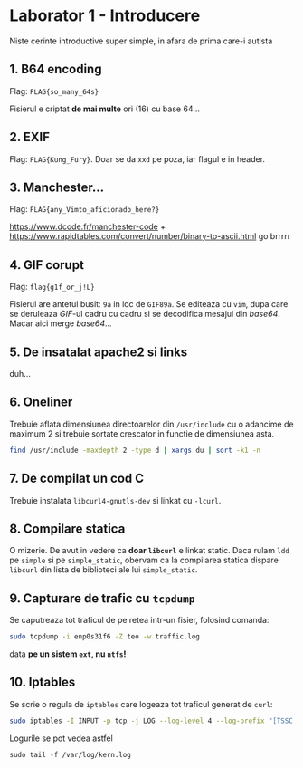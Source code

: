 # Laborator 1 - Introducere
Niste cerinte introductive super simple, in afara de prima care-i autista

## 1. B64 encoding
Flag: `FLAG{so_many_64s}`

Fisierul e criptat **de mai multe** ori (16) cu base 64... 


## 2. EXIF
Flag: `FLAG{Kung_Fury}`.
Doar se da `xxd` pe poza, iar flagul e in header.


## 3. Manchester...
Flag: `FLAG{any_Vimto_aficionado_here?}`

https://www.dcode.fr/manchester-code +
https://www.rapidtables.com/convert/number/binary-to-ascii.html go brrrrr


## 4. GIF corupt
Flag: `flag{g1f_or_j!L}`

Fisierul are antetul busit: `9a` in loc de `GIF89a`. Se editeaza cu `vim`, dupa
care se deruleaza *GIF*-ul cadru cu cadru si se decodifica mesajul din
*base64*. Macar aici merge *base64*...


## 5. De insatalat apache2 si links
duh...


## 6. Oneliner
Trebuie aflata dimensiunea directoarelor din `/usr/include` cu o adancime de
maximum 2 si trebuie sortate crescator in functie de dimensiunea asta.

```bash
find /usr/include -maxdepth 2 -type d | xargs du | sort -k1 -n
```


## 7. De compilat un cod C
Trebuie instalata `libcurl4-gnutls-dev` si linkat cu `-lcurl`.


## 8. Compilare statica
O mizerie. De avut in vedere ca **doar `libcurl`** e linkat static. Daca rulam
`ldd` pe `simple` si pe `simple_static`, obervam ca la compilarea statica
dispare `libcurl` din lista de biblioteci ale lui `simple_static`.


## 9. Capturare de trafic cu `tcpdump`
Se caputreaza tot traficul de pe retea intr-un fisier, folosind comanda:
```bash
sudo tcpdump -i enp0s31f6 -Z teo -w traffic.log
```
data **pe un sistem `ext`, nu `ntfs`!**


## 10. Iptables
Se scrie o regula de `iptables` care logeaza tot traficul generat de `curl`:
```bash
sudo iptables -I INPUT -p tcp -j LOG --log-level 4 --log-prefix "[TSSC:lab1]"
```
Logurile se pot vedea astfel
```
sudo tail -f /var/log/kern.log
```
